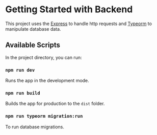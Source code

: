 # Getting Started with Backend

This project uses the [Express](https://expressjs.com/) to handle http requests and [Typeorm](https://typeorm.io/) to manipulate database data.

## Available Scripts

In the project directory, you can run:

### `npm run dev`

Runs the app in the development mode.

### `npm run build`

Builds the app for production to the `dist` folder.

### `npm run typeorm migration:run`

To run database migrations.
